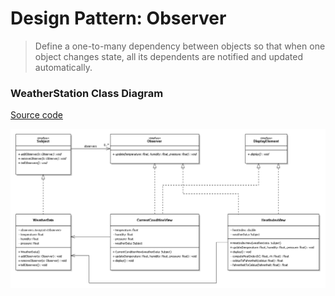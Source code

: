 # Design Pattern: Observer

> Define a one-to-many dependency between objects so that when one object changes state, 
> all its dependents are notified and updated automatically.

### WeatherStation Class Diagram
[Source code](/src/observer/weatherstation)

![WeatherStation Class Diagram](/UMLs/observer/WeatherStation_Class_Diagram.png)
